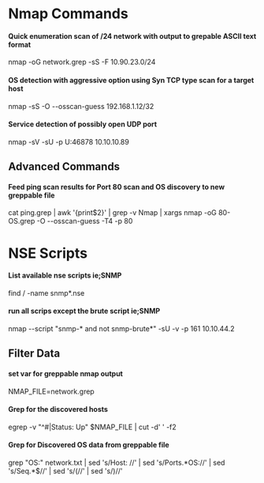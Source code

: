 # Nmap Commands
#### Quick enumeration scan of /24 network with output to grepable ASCII text format
nmap -oG network.grep -sS -F 10.90.23.0/24
#### OS detection with aggressive option using Syn TCP type scan for a target host
nmap -sS -O --osscan-guess 192.168.1.12/32
#### Service detection of possibly open UDP port
  nmap -sV -sU -p U:46878 10.10.10.89

## Advanced Commands
#### Feed ping scan results for Port 80 scan and OS discovery to new greppable file
cat ping.grep | awk '{print$2}' | grep -v Nmap | xargs nmap -oG 80-OS.grep -O --osscan-guess -T4 -p 80

# NSE Scripts
#### List available nse scripts ie;SNMP
find / -name snmp*.nse
#### run all scrips except the brute script ie;SNMP
nmap  --script "snmp-* and not snmp-brute*" -sU -v -p 161 10.10.44.2



## Filter Data
#### set var for greppable nmap output
NMAP_FILE=network.grep
#### Grep for the discovered hosts
egrep -v "^#|Status: Up" $NMAP_FILE | cut -d' ' -f2
#### Grep for Discovered OS data from greppable file
grep "OS:" network.txt | sed 's/Host: //' | sed 's/Ports.\*OS://' | sed 's/Seq.\*$//' | sed 's/(//' | sed 's/)//'
